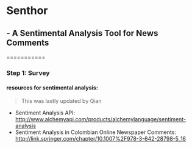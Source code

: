# Senthor
## - A Sentimental Analysis Tool for News Comments
===========

### Step 1: Survey
#### resources for sentimental analysis:
> This was lastly updated by Qian

* Sentiment Analysis API: http://www.alchemyapi.com/products/alchemylanguage/sentiment-analysis
* Sentiment Analysis in Colombian Online Newspaper Comments: http://link.springer.com/chapter/10.1007%2F978-3-642-28798-5_16
